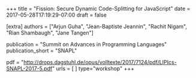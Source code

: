 +++
title = "Fission: Secure Dynamic Code-Splitting for JavaScript"
date = 2017-05-28T17:19:29-07:00
draft = false

[extra]
authors = ["Arjun Guha", "Jean-Baptiste Jeannin", "Rachit Nigam", "Rian Shambaugh", "Jane Tangen"]

publication = "Summit on Advances in Programming Languages"
publication_short = "SNAPL"

pdf =  "http://drops.dagstuhl.de/opus/volltexte/2017/7124/pdf/LIPIcs-SNAPL-2017-5.pdf"
urls = [ ]
type="workshop"
+++
